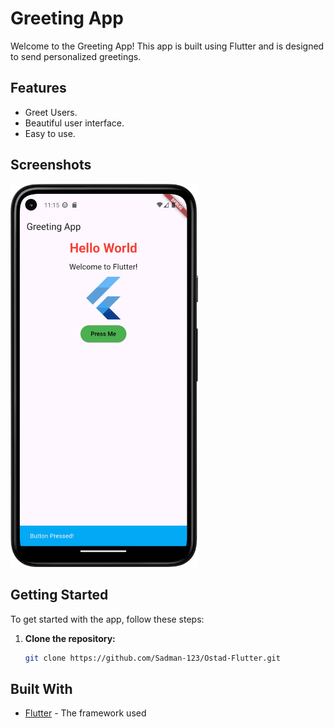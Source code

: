 # Greeting App

Welcome to the Greeting App! This app is built using Flutter and is designed to send personalized greetings. 

## Features

- Greet Users.
- Beautiful user interface.
- Easy to use.

## Screenshots

<img src="ss/1.png" alt="App Screenshot" width="300"/>


## Getting Started

To get started with the app, follow these steps:

1. **Clone the repository:**
    ```bash
    git clone https://github.com/Sadman-123/Ostad-Flutter.git
    ```


## Built With

- [Flutter](https://flutter.dev/) - The framework used

